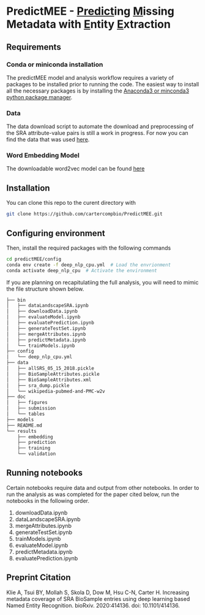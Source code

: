 # PredictMEE - <ins>Predict</ins>ing <ins>M</ins>issing Metadata with <ins>E</ins>ntity <ins>E</ins>xtraction

## Requirements

### Conda or miniconda installation
The predictMEE model and analysis workflow requires a variety of packages to be installed prior to running the code. The easiest way to install all the necessary packages is by installing the [Anaconda3 or minconda3 python package manager](https://docs.conda.io/projects/conda/en/latest/user-guide/install/download.html).

### Data
The data download script to automate the download and preprocessing of the SRA attribute-value pairs is still a work in progress. For now you can find the data that was used [here](https://drive.google.com/drive/u/0/folders/11-h1sSSKtuy0fbmMl24iLN0L68y0rt7-). 

### Word Embedding Model
The downloadable word2vec model can be found [here](https://github.com/cambridgeltl/BioNLP-2016)

## Installation
You can clone this repo to the curent directory with
```bash
git clone https://github.com/cartercompbio/PredictMEE.git
```

## Configuring environment
Then, install the required packages with the following commands
```bash
cd predictMEE/config
conda env create -f deep_nlp_cpu.yml  # Load the envrionment
conda activate deep_nlp_cpu  # Activate the environment
```

If you are planning on recapitulatiing the full analysis, you will need to mimic the file structure shown below.
```bash
├── bin
│   ├── dataLandscapeSRA.ipynb
│   ├── downloadData.ipynb
│   ├── evaluateModel.ipynb
│   ├── evaluatePrediction.ipynb
│   ├── generateTestSet.ipynb
│   ├── mergeAttributes.ipynb
│   ├── predictMetadata.ipynb
│   └── trainModels.ipynb
├── config
│   └── deep_nlp_cpu.yml
├── data
│   ├── allSRS_05_15_2018.pickle
│   ├── BioSampleAttributes.pickle
│   ├── BioSampleAttributes.xml
│   ├── sra_dump.pickle
│   └── wikipedia-pubmed-and-PMC-w2v
├── doc
│   ├── figures
│   ├── submission
│   └── tables
├── models
├── README.md
└── results
    ├── embedding
    ├── prediction
    ├── training
    └── validation
```

## Running notebooks
Certain notebooks require data and output from other notebooks. In order to run the analysis as was completed for the paper cited below, run the notebooks in the following order.
1. downloadData.ipynb
2. dataLandscapeSRA.ipynb
3. mergeAttributes.ipynb
3. generateTestSet.ipynb
4. trainModels.ipynb
5. evaluateModel.ipynb
6. predictMetadata.ipynb
7. evaluatePrediction.ipynb

## Preprint Citation
Klie A, Tsui BY, Mollah S, Skola D, Dow M, Hsu C-N, Carter H. Increasing metadata coverage of SRA BioSample entries using deep learning based Named Entity Recognition. bioRxiv. 2020:414136. doi: 10.1101/414136.
